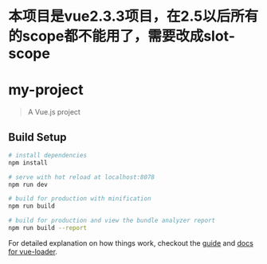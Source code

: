 # 本项目是vue2.3.3项目，在2.5以后所有的scope都不能用了，需要改成slot-scope
# my-project
> A Vue.js project

## Build Setup

``` bash
# install dependencies
npm install

# serve with hot reload at localhost:8078
npm run dev

# build for production with minification
npm run build

# build for production and view the bundle analyzer report
npm run build --report
```

For detailed explanation on how things work, checkout the [guide](http://vuejs-templates.github.io/webpack/) and [docs for vue-loader](http://vuejs.github.io/vue-loader).
